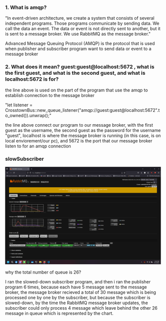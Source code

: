 ### 1. What is amqp?

"In event-driven architecture, we create a system that consists of several independent programs. Those programs communicate by sending data. We call the data an event. The data or event is not directly sent to another, but it is sent to a message broker. We use RabbitMQ as the message broker."

Advanced Message Queuing Protocol (AMQP) is the protocol that is used when publisher and subscriber program want to send data or event to a message broker

### 2. What does it mean? guest:guest@localhost:5672 , what is the first guest, and what is the second guest, and what is localhost:5672 is for? 

the line above is used on the part of the program that use the amqp to establish connection to the message broker

"let listener = CrosstownBus::new_queue_listener("amqp://guest:guest@localhost:5672".to_owned()).unwrap();"

the line above connect our program to our message broker, with the first guest as the username, the second guest as the password for the username "guest", localhost is where the message broker is running (in this case, is on local enviorement/our pc), and 5672 is the port that our message broker listen to for an amqp connection

### slowSubscriber

![](slowSubscriber.png)

why the total number of queue is 26?

I ran the slowed-down subscriber program, and then i ran the publisher program 6 times, because each have 5 message sent to the message broker, the message broker recieved a total of 30 message which is being processed one by one by the subscriber, but because the subscriber is slowed-down, by the time the RabbitMQ message broker updates, the subscriber could only process 4 message which leave behind the other 26 message in queue which is represented by the chart.